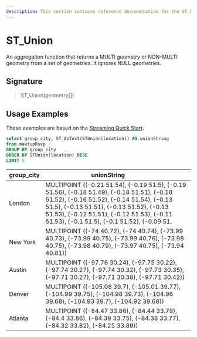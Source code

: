 ```yaml
---
description: This section contains reference documentation for the ST_Union function.
---
```


# ST_Union

An aggregation function that returns a MULTI geometry or NON-MULTI geometry from a set of geometries. 
It ignores NULL geometries.

## Signature

> ST_Union(geometry[])

## Usage Examples

These examples are based on the [Streaming Quick Start](../../basics/getting-started/quick-start.md#streaming).



```sql
select group_city, ST_AsText(STUnion(location)) AS unionString
from meetupRsvp 
GROUP BY group_city
ORDER BY STUnion(location) DESC
LIMIT 5
```

| group_city | unionString&nbsp; &nbsp; &nbsp; &nbsp; &nbsp; &nbsp; | 
| ------------- | ------------- |
|London |	MULTIPOINT ((-0.21 51.54), (-0.19 51.5), (-0.19 51.56), (-0.18 51.49), (-0.18 51.51), (-0.18 51.52), (-0.16 51.52), (-0.14 51.54), (-0.13 51.5), (-0.13 51.51), (-0.13 51.52), (-0.13 51.53), (-0.12 51.51), (-0.12 51.53), (-0.11 51.53), (-0.1 51.5), (-0.1 51.52), (-0.09 51.|5), (-0.09 51.52), (-0.07 51.52), (-0.02 51.49), (0.06 51.51)) |
|New York |	MULTIPOINT ((-74 40.72), (-74 40.74), (-73.99 40.73), (-73.99 40.75), (-73.99 40.76), (-73.98 40.75), (-73.98 40.79), (-73.97 40.75), (-73.94 40.81)) |
|Austin	| MULTIPOINT ((-97.76 30.24), (-97.75 30.22), (-97.74 30.27), (-97.74 30.32), (-97.73 30.35), (-97.71 30.27), (-97.71 30.38), (-97.71 30.42)) |
|Denver	| MULTIPOINT ((-105.08 39.7), (-105.01 39.77), (-104.99 39.75), (-104.98 39.73), (-104.96 39.68), (-104.93 39.7), (-104.92 39.68)) |
|Atlanta	| MULTIPOINT ((-84.47 33.86), (-84.44 33.79), (-84.4 33.86), (-84.39 33.75), (-84.38 33.77), (-84.32 33.82), (-84.25 33.89)) |